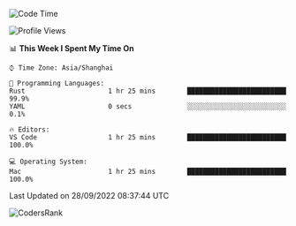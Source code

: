 <!--START_SECTION:waka-->
![Code Time](http://img.shields.io/badge/Code%20Time-1%2C683%20hrs%2035%20mins-blue)

![Profile Views](http://img.shields.io/badge/Profile%20Views-19-blue)

📊 **This Week I Spent My Time On** 

```text
⌚︎ Time Zone: Asia/Shanghai

💬 Programming Languages: 
Rust                     1 hr 25 mins        █████████████████████████   99.9% 
YAML                     0 secs              ░░░░░░░░░░░░░░░░░░░░░░░░░   0.1%

🔥 Editors: 
VS Code                  1 hr 25 mins        █████████████████████████   100.0%

💻 Operating System: 
Mac                      1 hr 25 mins        █████████████████████████   100.0%

```


 Last Updated on 28/09/2022 08:37:44 UTC
<!--END_SECTION:waka-->

![CodersRank](https://cr-skills-chart-widget.azurewebsites.net/api/api?username=BugenZhao&padding=16&tooltip=true&branding=false&sort-by-score=true&skills=Rust%2C%20Swift%2C%20C%2C%20TypeScript%2C%20Java%2C%20Go%2C%20Dart%2C%20C%2B%2B%2C%20Python%2C%20Assembly%2C%20Shell%2C%20Kotlin)
